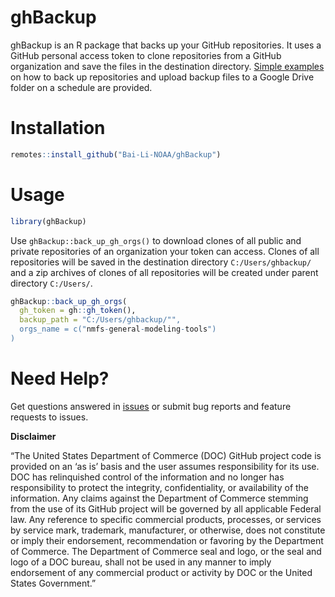 ghBackup
=========

ghBackup is an R package that backs up your GitHub repositories. It uses 
a GitHub personal access token to clone repositories from a GitHub 
organization and save the files in the destination directory.
[Simple examples](https://bai-li-noaa.github.io/ghBackup/articles/) on how to back up repositories and upload backup files 
to a Google Drive folder on a schedule are provided. 

# Installation

```r
remotes::install_github("Bai-Li-NOAA/ghBackup")
```
# Usage
 
```r
library(ghBackup)
```

Use `ghBackup::back_up_gh_orgs()` to download clones of all public and 
private repositories of an organization your token can access. Clones of
all repositories will be saved in the destination directory
`C:/Users/ghbackup/` and a zip archives of clones of all repositories 
will be created under parent directory `C:/Users/`.

```r
ghBackup::back_up_gh_orgs(
  gh_token = gh::gh_token(),
  backup_path = "C:/Users/ghbackup/"",
  orgs_name = c("nmfs-general-modeling-tools")
)
```
# Need Help?

Get questions answered in 
[issues](https://github.com/Bai-Li-NOAA/ghBackup/issues) or submit bug 
reports and feature requests to issues. 

**Disclaimer**

“The United States Department of Commerce (DOC) GitHub project code is
provided on an ‘as is’ basis and the user assumes responsibility for its
use. DOC has relinquished control of the information and no longer has
responsibility to protect the integrity, confidentiality, or
availability of the information. Any claims against the Department of
Commerce stemming from the use of its GitHub project will be governed by
all applicable Federal law. Any reference to specific commercial
products, processes, or services by service mark, trademark,
manufacturer, or otherwise, does not constitute or imply their
endorsement, recommendation or favoring by the Department of Commerce.
The Department of Commerce seal and logo, or the seal and logo of a DOC
bureau, shall not be used in any manner to imply endorsement of any
commercial product or activity by DOC or the United States Government.”

